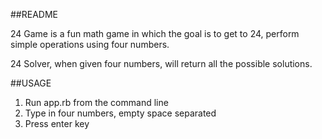 ##README

24 Game is a fun math game in which the goal is to get to 24, perform simple operations using four numbers.

24 Solver, when given four numbers, will return all the possible solutions.

##USAGE

1. Run app.rb from the command line
2. Type in four numbers, empty space separated
3. Press enter key